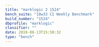 ```yaml
---
title: "marklogic 2 1524"
bench_suite: "18w33 CI Weekly Benchmark"
build_number: "1524"
dbprofile: "marklogic"
classifier: ""
date: 2018-08-13T15:50:32
type: "bench"
---
```

